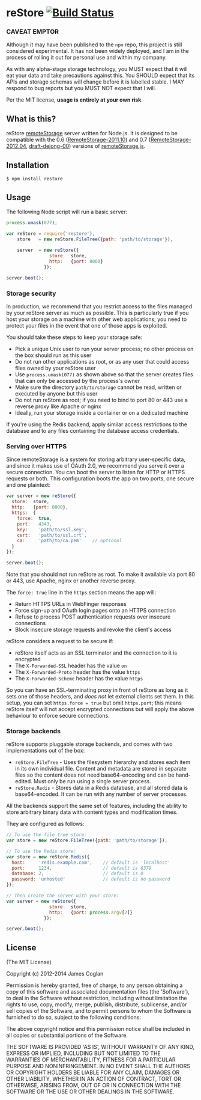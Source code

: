 # reStore [![Build Status](https://secure.travis-ci.org/jcoglan/restore.png)](http://travis-ci.org/jcoglan/restore)

### CAVEAT EMPTOR

Although it may have been published to the `npm` repo, this project is still
considered experimental. It has not been widely deployed, and I am in the
process of rolling it out for personal use and within my company.

As with any alpha-stage storage technology, you MUST expect that it will eat
your data and take precautions against this. You SHOULD expect that its APIs
and storage schemas will change before it is labelled stable. I MAY respond to
bug reports but you MUST NOT expect that I will.

Per the MIT license, **usage is entirely at your own risk**.

## What is this?

reStore [remoteStorage][1] server written for Node.js. It is designed to be
compatible with the 0.6 ([RemoteStorage-2011.10][2]) and 0.7
([RemoteStorage-2012.04][3], [draft-dejong-00][4]) versions of
[remoteStorage.js][5].

[1]: http://www.w3.org/community/unhosted/wiki/RemoteStorage
[2]: http://www.w3.org/community/unhosted/wiki/RemoteStorage-2011.10
[3]: http://www.w3.org/community/unhosted/wiki/RemoteStorage-2012.04
[4]: http://tools.ietf.org/id/draft-dejong-remotestorage-00.txt
[5]: http://remotestorage.io/


## Installation

```
$ npm install restore
```


## Usage

The following Node script will run a basic server:

```js
process.umask(077);

var reStore = require('restore'),
    store   = new reStore.FileTree({path: 'path/to/storage'}),
    
    server  = new reStore({
                store:  store,
                http:   {port: 8000}
              });

server.boot();
```


### Storage security

In production, we recommend that you restrict access to the files managed by
your reStore server as much as possible. This is particularly true if you host
your storage on a machine with other web applications; you need to protect your
files in the event that one of those apps is exploited.

You should take these steps to keep your storage safe:

* Pick a unique Unix user to run your server process; no other process on the
  box should run as this user
* Do not run other applications as root, or as any user that could access files
  owned by your reStore user
* Use `process.umask(077)` as shown above so that the server creates files that
  can only be accessed by the process's owner
* Make sure the directory `path/to/storage` cannot be read, written or executed
  by anyone but this user
* Do not run reStore as root; if you need to bind to port 80 or 443 use a
  reverse proxy like Apache or nginx
* Ideally, run your storage inside a container or on a dedicated machine

If you're using the Redis backend, apply similar access restrictions to the
database and to any files containing the database access credentials.


### Serving over HTTPS

Since remoteStorage is a system for storing arbitrary user-specific data, and
since it makes use of OAuth 2.0, we recommend you serve it over a secure
connection. You can boot the server to listen for HTTP or HTTPS requests or
both. This configuration boots the app on two ports, one secure and one
plaintext:

```js
var server = new reStore({
  store:  store,
  http:   {port: 8000},
  https:  {
    force:  true,
    port:   4343,
    key:    'path/to/ssl.key',
    cert:   'path/to/ssl.crt',
    ca:     'path/to/ca.pem'    // optional
  }
});

server.boot();
```

Note that you should not run reStore as root. To make it available via port 80
or 443, use Apache, nginx or another reverse proxy.

The `force: true` line in the `https` section means the app will:

* Return HTTPS URLs in WebFinger responses
* Force sign-up and OAuth login pages onto an HTTPS connection
* Refuse to process POST authentication requests over insecure connections
* Block insecure storage requests and revoke the client's access

reStore considers a request to be secure if:

* reStore itself acts as an SSL terminator and the connection to it is
  encrypted
* The `X-Forwarded-SSL` header has the value `on`
* The `X-Forwarded-Proto` header has the value `https`
* The `X-Forwarded-Scheme` header has the value `https`

So you can have an SSL-terminating proxy in front of reStore as long as it sets
one of those headers, and *does not* let external clients set them. In this
setup, you can set `https.force = true` but omit `https.port`; this means
reStore itself will not accept encrypted connections but will apply the above
behaviour to enforce secure connections.


### Storage backends

reStore supports pluggable storage backends, and comes with two implementations
out of the box:

* `reStore.FileTree` - Uses the filesystem hierarchy and stores each item in
  its own individual file. Content and metadata are stored in separate files so
  the content does not need base64-encoding and can be hand-edited. Must only
  be run using a single server process.
* `reStore.Redis` - Stores data in a Redis database, and all stored data is
  base64-encoded. It can be run with any number of server processes.

All the backends support the same set of features, including the ability to
store arbitrary binary data with content types and modification times.

They are configured as follows:

```js
// To use the file tree store:
var store = new reStore.FileTree({path: 'path/to/storage'});

// To use the Redis store:
var store = new reStore.Redis({
  host:     'redis.example.com',    // default is 'localhost'
  port:     1234,                   // default is 6379
  database: 2,                      // default is 0
  password: 'unhosted'              // default is no password
});

// Then create the server with your store:
var server = new reStore({
                store:  store,
                http:   {port: process.argv[2]}
              });

server.boot();
```


## License

(The MIT License)

Copyright (c) 2012-2014 James Coglan

Permission is hereby granted, free of charge, to any person obtaining a copy of
this software and associated documentation files (the 'Software'), to deal in
the Software without restriction, including without limitation the rights to
use, copy, modify, merge, publish, distribute, sublicense, and/or sell copies
of the Software, and to permit persons to whom the Software is furnished to do
so, subject to the following conditions:

The above copyright notice and this permission notice shall be included in all
copies or substantial portions of the Software.

THE SOFTWARE IS PROVIDED 'AS IS', WITHOUT WARRANTY OF ANY KIND, EXPRESS OR
IMPLIED, INCLUDING BUT NOT LIMITED TO THE WARRANTIES OF MERCHANTABILITY,
FITNESS FOR A PARTICULAR PURPOSE AND NONINFRINGEMENT. IN NO EVENT SHALL THE
AUTHORS OR COPYRIGHT HOLDERS BE LIABLE FOR ANY CLAIM, DAMAGES OR OTHER
LIABILITY, WHETHER IN AN ACTION OF CONTRACT, TORT OR OTHERWISE, ARISING FROM,
OUT OF OR IN CONNECTION WITH THE SOFTWARE OR THE USE OR OTHER DEALINGS IN THE
SOFTWARE.
